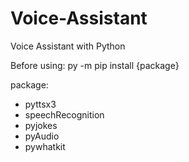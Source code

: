 # Voice-Assistant
Voice Assistant with Python

Before using:
py -m pip install {package}

  package:
  - pyttsx3
  - speechRecognition
  - pyjokes
  - pyAudio
  - pywhatkit
